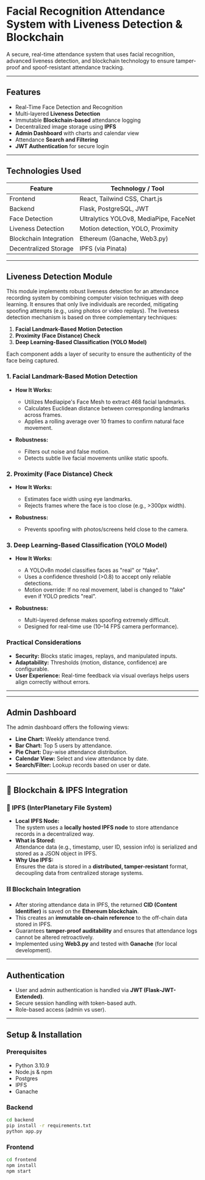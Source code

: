 # Facial Recognition Attendance System with Liveness Detection & Blockchain

A secure, real-time attendance system that uses facial recognition, advanced liveness detection, and blockchain technology to ensure tamper-proof and spoof-resistant attendance tracking.

---

## Features

- Real-Time Face Detection and Recognition
- Multi-layered **Liveness Detection**
- Immutable **Blockchain-based** attendance logging
- Decentralized image storage using **IPFS**
- **Admin Dashboard** with charts and calendar view
- Attendance **Search and Filtering**
- **JWT Authentication** for secure login

---

## Technologies Used

| Feature                | Technology / Tool                      |
| ---------------------- | -------------------------------------- |
| Frontend               | React, Tailwind CSS, Chart.js          |
| Backend                | Flask, PostgreSQL, JWT                 |
| Face Detection         | Ultralytics YOLOv8, MediaPipe, FaceNet |
| Liveness Detection     | Motion detection, YOLO, Proximity      |
| Blockchain Integration | Ethereum (Ganache, Web3.py)            |
| Decentralized Storage  | IPFS (via Pinata)                      |

---

## Liveness Detection Module

This module implements robust liveness detection for an attendance recording system by combining computer vision techniques with deep learning. It ensures that only live individuals are recorded, mitigating spoofing attempts (e.g., using photos or video replays). The liveness detection mechanism is based on three complementary techniques:

1. **Facial Landmark-Based Motion Detection**
2. **Proximity (Face Distance) Check**
3. **Deep Learning-Based Classification (YOLO Model)**

Each component adds a layer of security to ensure the authenticity of the face being captured.

### 1. Facial Landmark-Based Motion Detection

- **How It Works:**

  - Utilizes Mediapipe's Face Mesh to extract 468 facial landmarks.
  - Calculates Euclidean distance between corresponding landmarks across frames.
  - Applies a rolling average over 10 frames to confirm natural face movement.

- **Robustness:**
  - Filters out noise and false motion.
  - Detects subtle live facial movements unlike static spoofs.

### 2. Proximity (Face Distance) Check

- **How It Works:**

  - Estimates face width using eye landmarks.
  - Rejects frames where the face is too close (e.g., >300px width).

- **Robustness:**
  - Prevents spoofing with photos/screens held close to the camera.

### 3. Deep Learning-Based Classification (YOLO Model)

- **How It Works:**

  - A YOLOv8n model classifies faces as "real" or "fake".
  - Uses a confidence threshold (>0.8) to accept only reliable detections.
  - Motion override: If no real movement, label is changed to "fake" even if YOLO predicts "real".

- **Robustness:**
  - Multi-layered defense makes spoofing extremely difficult.
  - Designed for real-time use (10–14 FPS camera performance).

### Practical Considerations

- **Security:** Blocks static images, replays, and manipulated inputs.
- **Adaptability:** Thresholds (motion, distance, confidence) are configurable.
- **User Experience:** Real-time feedback via visual overlays helps users align correctly without errors.

---

---

## Admin Dashboard

The admin dashboard offers the following views:

- **Line Chart:** Weekly attendance trend.
- **Bar Chart:** Top 5 users by attendance.
- **Pie Chart:** Day-wise attendance distribution.
- **Calendar View:** Select and view attendance by date.
- **Search/Filter:** Lookup records based on user or date.

---

## 🔗 Blockchain & IPFS Integration

### 🧬 IPFS (InterPlanetary File System)

- **Local IPFS Node:**  
  The system uses a **locally hosted IPFS node** to store attendance records in a decentralized way.
- **What is Stored:**  
  Attendance data (e.g., timestamp, user ID, session info) is serialized and stored as a JSON object in IPFS.
- **Why Use IPFS:**  
  Ensures the data is stored in a **distributed, tamper-resistant** format, decoupling data from centralized storage systems.

### ⛓ Blockchain Integration

- After storing attendance data in IPFS, the returned **CID (Content Identifier)** is saved on the **Ethereum blockchain**.
- This creates an **immutable on-chain reference** to the off-chain data stored in IPFS.
- Guarantees **tamper-proof auditability** and ensures that attendance logs cannot be altered retroactively.
- Implemented using **Web3.py** and tested with **Ganache** (for local development).

---

## Authentication

- User and admin authentication is handled via **JWT (Flask-JWT-Extended)**.
- Secure session handling with token-based auth.
- Role-based access (admin vs user).

---

## Setup & Installation

### Prerequisites

- Python 3.10.9
- Node.js & npm
- Postgres
- IPFS
- Ganache

### Backend

```bash
cd backend
pip install -r requirements.txt
python app.py
```

### Frontend

```bash
cd frontend
npm install
npm start
```
